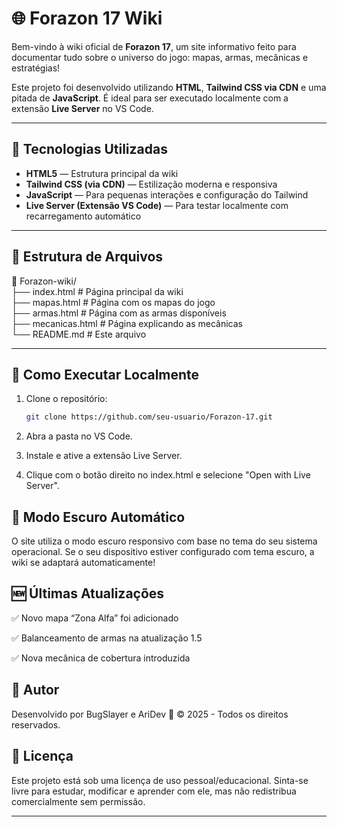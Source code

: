 # 🌐 Forazon 17 Wiki

Bem-vindo à wiki oficial de **Forazon 17**, um site informativo feito para documentar tudo sobre o universo do jogo: mapas, armas, mecânicas e estratégias!

Este projeto foi desenvolvido utilizando **HTML**, **Tailwind CSS via CDN** e uma pitada de **JavaScript**. É ideal para ser executado localmente com a extensão **Live Server** no VS Code.

---

## 🔧 Tecnologias Utilizadas

- **HTML5** — Estrutura principal da wiki
- **Tailwind CSS (via CDN)** — Estilização moderna e responsiva
- **JavaScript** — Para pequenas interações e configuração do Tailwind
- **Live Server (Extensão VS Code)** — Para testar localmente com recarregamento automático

---

## 📂 Estrutura de Arquivos

📁 Forazon-wiki/ <br>
├── index.html # Página principal da wiki <br>
├── mapas.html # Página com os mapas do jogo <br>
├── armas.html # Página com as armas disponíveis <br>
├── mecanicas.html # Página explicando as mecânicas <br>
└── README.md # Este arquivo

---

## 🚀 Como Executar Localmente

1. Clone o repositório:
   ```bash
   git clone https://github.com/seu-usuario/Forazon-17.git

2. Abra a pasta no VS Code.

3. Instale e ative a extensão Live Server.

4. Clique com o botão direito no index.html e selecione "Open with Live Server".

## 🌙 Modo Escuro Automático
O site utiliza o modo escuro responsivo com base no tema do seu sistema operacional. Se o seu dispositivo estiver configurado com tema escuro, a wiki se adaptará automaticamente!

## 🆕 Últimas Atualizações
✅ Novo mapa “Zona Alfa” foi adicionado

✅ Balanceamento de armas na atualização 1.5

✅ Nova mecânica de cobertura introduzida

## 👤 Autor
Desenvolvido por BugSlayer e AriDev
📅 © 2025 - Todos os direitos reservados.

## 📜 Licença
Este projeto está sob uma licença de uso pessoal/educacional. Sinta-se livre para estudar, modificar e aprender com ele, mas não redistribua comercialmente sem permissão.

---
